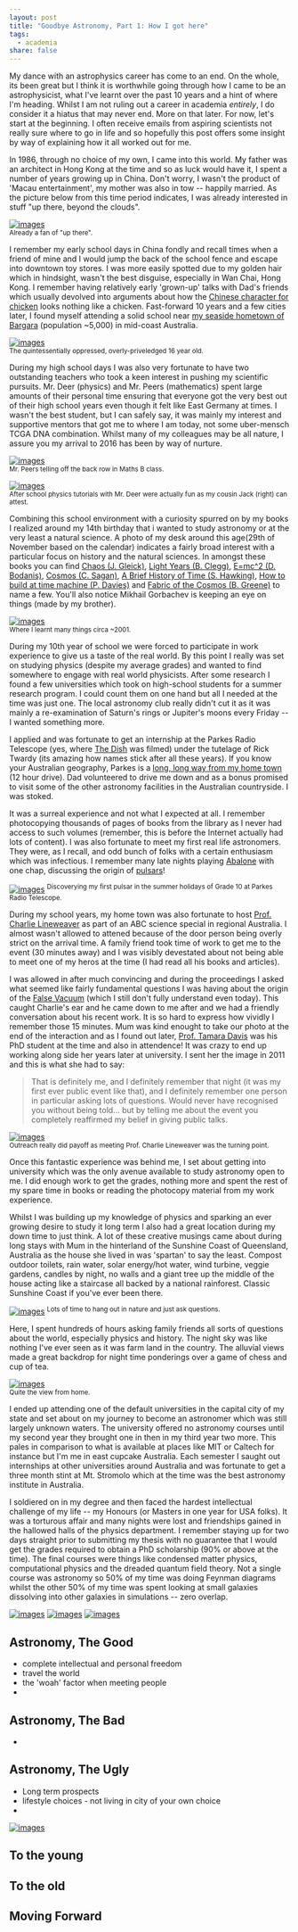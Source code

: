 ```yaml
---
layout: post
title: "Goodbye Astronomy, Part 1: How I got here"
tags:
  - academia
share: false
---
```


My dance with an astrophysics career has come to an end. On the whole, its been great but I think it is worthwhile going through how I came to be an astrophysicist, what I've learnt over the past 10 years and a hint of where I'm heading. Whilst I am not ruling out a career in academia *entirely*, I do consider it a hiatus that may never end. More on that later. For now, let's start at the beginning. I often receive emails from aspiring scientists not really sure where to go in life and so hopefully this post offers some insight by way of explaining how it all worked out for me.

In 1986, through no choice of my own, I came into this world. My father was an architect in Hong Kong at the time and so as luck would have it, I spent a number of years growing up in China. Don't worry, I wasn't the product of 'Macau entertainment', my mother was also in tow -- happily married. As the picture below from this time period indicates, I was already interested in stuff "up there, beyond the clouds".

[![images](/assets/goodbye/ME_AS_A_BABY2.JPG)](/assets/goodbye/ME_AS_A_BABY2.JPG)  
<sup>Already a fan of "up there".</sup>

I remember my early school days in China fondly and recall times when a friend of mine and I would jump the back of the school fence and escape into downtown toy stores. I was more easily spotted due to my golden hair which in hindsight, wasn't the best disguise, especially in Wan Chai, Hong Kong. I remember having relatively early 'grown-up' talks with Dad's friends which usually devolved into arguments about how the [Chinese character for chicken](https://www.google.com/search?q=chinese+character+for+chicken&oq=chinese+character+for+chicken&aqs=chrome..69i57.4917j0j1&sourceid=chrome&ie=UTF-8) looks nothing like a chicken. Fast-forward 10 years and a few cities later, I found myself attending a solid school near [my seaside hometown of Bargara](https://en.wikipedia.org/wiki/Bargara,_Queensland) (population ~5,000) in mid-coast Australia.

[![images](/assets/goodbye/DSCF0045.JPG)](/assets/goodbye/DSCF0045.JPG)  
<sup>The quintessentially oppressed, overly-priveledged 16 year old.</sup>

During my high school days I was also very fortunate to have two outstanding teachers who took a keen interest in pushing my scientific pursuits. Mr. Deer (physics) and Mr. Peers (mathematics) spent large amounts of their personal time ensuring that everyone got the very best out of their high school years even though it felt like East Germany at times. I wasn't the best student, but I can safely say, it was mainly my interest and supportive mentors that got me to where I am today, not some uber-mensch TCGA DNA combination. Whilst many of my colleagues may be all nature, I assure you my arrival to 2016 has been by way of nurture.

[![images](/assets/goodbye/DSCF0017.JPG)](/assets/goodbye/DSCF0017.JPG)  
<sup>Mr. Peers telling off the back row in Maths B class.</sup>

[![images](/assets/goodbye/DSCF0041.JPG)](/assets/goodbye/DSCF0041.JPG)  
<sup>After school physics tutorials with Mr. Deer were actually fun as my cousin Jack (right) can attest.</sup>

Combining this school environment with a curiosity spurred on by my books I realized around my 14th birthday that i wanted to study astronomy or at the very least a natural science. A photo of my desk around this age(29th of November based on the calendar) indicates a fairly broad interest with a particular focus on history and the natural sciences. In amongst these books you can find [Chaos (J. Gleick)](https://www.amazon.com/Chaos-Making-Science-James-Gleick/dp/0143113453/ref=sr_1_1?ie=UTF8&qid=1468262569&sr=8-1&keywords=Chaos+James), [Light Years (B. Clegg)](https://www.amazon.com/Light-Years-Time-Travel-Exploration/dp/0471211826/ref=sr_1_1?s=books&ie=UTF8&qid=1468262865&sr=1-1&keywords=light+years), [E=mc^2 (D. Bodanis)](https://www.amazon.com/mc2-Biography-Worlds-Famous-Equation/dp/0330391658/ref=sr_1_19?ie=UTF8&qid=1468262609&sr=8-19&keywords=E%3Dmc%5E2), [Cosmos (C. Sagan)](https://www.amazon.com/Cosmos-Carl-Sagan/dp/0345539435/ref=sr_1_2?ie=UTF8&qid=1468262644&sr=8-2&keywords=cosmos), [A Brief History of Time (S. Hawking)](https://www.amazon.com/Brief-History-Time-Stephen-Hawking/dp/0553380168/ref=sr_1_1?ie=UTF8&qid=1468262536&sr=8-1&keywords=A+Brief+history+of+time), [How to build at time machine (P. Davies)](https://www.amazon.com/Build-Time-Machine-Paul-Davies/dp/0141005343/ref=sr_1_4?ie=UTF8&qid=1468262514&sr=8-4&keywords=how+to+build+a+time+machine) and [Fabric of the Cosmos (B. Greene)](https://www.amazon.com/Fabric-Cosmos-Space-Texture-Reality-ebook/dp/B000XUDGV2/ref=sr_1_12?s=books&ie=UTF8&qid=1468262732&sr=1-12&keywords=TIME) to name a few. You'll also notice Mikhail Gorbachev is keeping an eye on things (made by my brother).

[![images](/assets/goodbye/DSCF0002.JPG)](/assets/goodbye/DSCF0002.JPG)  
<sup>Where I learnt many things circa ~2001.</sup>

During my 10th year of school we were forced to participate in work experience to give us a taste of the real world. By this point I really was set on studying physics (despite my average grades) and wanted to find somewhere to engage with real world physicists. After some research I found a few universities which took on high-school students for a summer research program. I could count them on one hand but all I needed at the time was just one. The local astronomy club really didn't cut it as it was mainly a re-examination of Saturn's rings or Jupiter's moons every Friday -- I wanted something more.

I applied and was fortunate to get an internship at the Parkes Radio Telescope (yes, where [The Dish](http://www.imdb.com/title/tt0205873/) was filmed) under the tutelage of Rick Twardy (its amazing how names stick after all these years). If you know your Australian geography, Parkes is a [long, long way from my home town](https://www.google.com/maps/dir/Bargara+QLD+4670,+Australia/Parkes+NSW+2870,+Australia/data=!4m8!4m7!1m2!1m1!1s0x6bebbffc204bdc31:0x400eef17f20c910!1m2!1m1!1s0x6b1aa9b21e36c657:0x40609b490437c90!3e0) (12 hour drive). Dad volunteered to drive me down and as a bonus promised to visit some of the other astronomy facilities in the Australian countryside. I was stoked.


It was a surreal experience and not what I expected at all. I remember photocopying thousands of pages of books from the library as I never had access to such volumes (remember, this is before the Internet actually had lots of content). I was also fortunate to meet my first real life astronomers. They were, as I recall, and odd bunch of folks with a certain enthusiasm which was infectious. I remember many late nights playing [Abalone](https://en.wikipedia.org/wiki/Abalone_(board_game)) with one chap, discussing the origin of [pulsars](https://en.wikipedia.org/wiki/Pulsar)!

[![images](/assets/goodbye/pulsar.JPG)](/assets/goodbye/pulsar.JPG) 
<sup>Discoverying my first pulsar in the summer holidays of Grade 10 at Parkes Radio Telescope.</sup>

During my school years, my home town was also fortunate to host [Prof. Charlie Lineweaver](http://www.mso.anu.edu.au/~charley/) as part of an ABC science special in regional Australia. I almost wasn't allowed to attened because of the door person being overly strict on the arrival time. A family friend took time of work to get me to the event (30 minutes away) and I was visibly devestated about not being able to meet one of my heros at the time (I had read all his books and articles). 

I was allowed in after much convincing and during the proceedings I asked what seemed like fairly fundamental questions I was having about the origin of the [False Vacuum](https://en.wikipedia.org/wiki/False_vacuum) (which I still don't fully understand even today). This caught Charlie's ear and he came down to me after and we had a friendly conversation about his recent work. It is so hard to express how vividly I remember those 15 minutes. Mum was kind enought to take our photo at the end of the interaction and as I found out later, [Prof. Tamara Davis](https://smp.uq.edu.au/people/TamaraDavis/) was his PhD student at the time and also in attendence! It was crazy to end up working along side her years later at university. I sent her the image in 2011 and this is what she had to say:

> That is definitely me, and I definitely remember that night (it was my first ever public event like that), and I definitely remember one person in particular asking lots of questions.  Would never have recognised you without being told... but by telling me about the event you completely reaffirmed my belief in giving public talks.


[![images](/assets/goodbye/Tam-Brendan-Charlie.png)](/assets/goodbye/view.jpg)  
<sup>Outreach really did payoff as meeting Prof. Charlie Lineweaver was the turning point.</sup>

Once this fantastic experience was behind me, I set about getting into university which was the only avenue available to study astronomy open to me. I did enough work to get the grades, nothing more and spent the rest of my spare time in books or reading the photocopy material from my work experience. 

Whilst I was building up my knowledge of physics and sparking an ever growing desire to study it long term I also had a great location during my down time to just think. A lot of these creative musings came about during long stays with Mum in the hinterland of the Sunshine Coast of Queensland, Australia as the house she lived in was 'spartan' to say the least. Compost outdoor toilets, rain water, solar energy/hot water, wind turbine, veggie gardens, candles by night, no walls and a giant tree up the middle of the house acting like a staircase all backed by a national rainforest. Classic Sunshine Coast if you've ever been there. 

[![images](/assets/goodbye/DSCF0007.JPG)](/assets/goodbye/DSCF0007.JPG)
<sup>Lots of time to hang out in nature and just ask questions.</sup>


Here, I spent hundreds of hours asking family friends all sorts of questions about the world, especially physics and history. The night sky was like nothing I've ever seen as it was farm land in the country. The alluvial views made a great backdrop for night time ponderings over a game of chess and cup of tea.

[![images](/assets/goodbye/view.jpg)](/assets/goodbye/view.jpg)  
<sup>Quite the view from home.</sup>



I ended up attending one of the default universities in the capital city of my state and set about on my journey to become an astronomer which was still largely unknown waters. The university offered no astronomy courses until my second year they brought one in then in my third year two more. This pales in comparison to what is available at places like MIT or Caltech for instance but I'm me in east cupcake Australia. Each semester I saught out internships at other universities around Australia and was fortunate to get a three month stint at Mt. Stromolo which at the time was the best astronomy institute in Australia.

I soldiered on in my degree and then faced the hardest intellectual challenge of my life -- my Honours (or Masters in one year for USA folks). It was a torturous affair and many nights were lost and friendships gained in the hallowed halls of the physics department. I remember staying up for two days straight prior to submitting my thesis with no guarantee that I would get the grades required to obtain a PhD scholarship (90% or above at the time). The final courses were things like condensed matter physics, computational physics and the dreaded quantum field theory. Not a single course was astronomy so 50% of my time was doing Feynman diagrams whilst the other 50% of my time was spent looking at small galaxies dissolving into other galaxies in simulations -- zero overlap.

[![images](/assets/goodbye/DSC01982.JPG)](/assets/goodbye/DSC01982.JPG) [![images](/assets/goodbye/honours.jpg)](/assets/goodbye/honours.jpg) [![images](/assets/goodbye/whiteboard.jpg)](/assets/goodbye/whiteboard.jpg) 




## Astronomy, The Good

* complete intellectual and personal freedom
* travel the world
* the 'woah' factor when meeting people
* 

## Astronomy, The Bad

* 

## Astronomy, The Ugly

* Long term prospects
* lifestyle choices - not living in city of your own choice
* 


[![images](/assets/goodbye/DSC00378.JPG)](/assets/goodbye/DSC00378.JPG) 

## To the young


## To the old


## Moving Forward